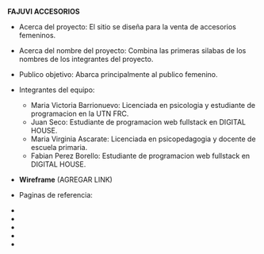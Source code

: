 **FAJUVI ACCESORIOS** 
- Acerca del proyecto: 
El sitio se diseña para la venta de accesorios femeninos.  

- Acerca del nombre del proyecto: Combina las primeras silabas de los nombres de los integrantes del proyecto.

- Publico objetivo: Abarca principalmente al publico femenino. 

- Integrantes del equipo: 
   - Maria Victoria Barrionuevo: Licenciada en psicologia y estudiante de programacion en la UTN FRC.
   - Juan Seco: Estudiante de programacion web fullstack en DIGITAL HOUSE.
   - Maria Virginia Ascarate: Licenciada en psicopedagogia y docente de escuela primaria.
   - Fabian Perez Borello: Estudiante de programacion web fullstack en DIGITAL HOUSE.

- **Wireframe** 
(AGREGAR LINK)
- Paginas de referencia:
-

-

-

-

- 

